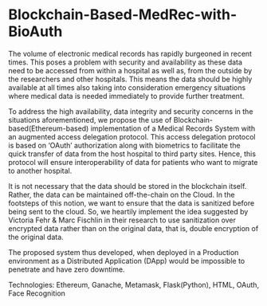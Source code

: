 # Blockchain-Based-MedRec-with-BioAuth
The volume of electronic medical records has rapidly burgeoned in recent times. This poses a problem with security and availability as these data need to be accessed from within a hospital as well as, from the outside by the researchers and other hospitals. This means the data should be highly available at all times also taking into consideration emergency situations where medical data is needed immediately to provide further treatment. 

To address the high availability, data integrity and security concerns in the situations aforementioned, we propose the use of Blockchain-based(Ethereum-based) implementation of a Medical Records System with an augmented access delegation protocol. This access delegation protocol is based on ‘OAuth’ authorization along with biometrics to facilitate the quick transfer of data from the host hospital to third party sites. Hence, this protocol will ensure
interoperability of data for patients who want to migrate to another hospital.

It is not necessary that the data should be stored in the blockchain itself. Rather, the data can be maintained off-the-chain on the Cloud. In the footsteps of this notion, we want to ensure that the data is sanitized before being sent to the cloud.
So, we heartily implement the idea suggested by Victoria Fehr & Marc Fischlin in their research to use sanitization over encrypted data rather than on the original data, that is, double encryption of the original data.

The proposed system thus developed, when deployed in a Production
environment as a Distributed Application (DApp) would be impossible to penetrate
and have zero downtime.

Technologies: Ethereum, Ganache, Metamask, Flask(Python), HTML, OAuth, Face Recognition
